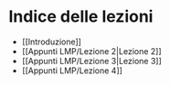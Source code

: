 
# Indice delle lezioni

- [[Introduzione]]
- [[Appunti LMP/Lezione 2|Lezione 2]]
- [[Appunti LMP/Lezione 3|Lezione 3]] 
- [[Appunti LMP/Lezione 4]]


